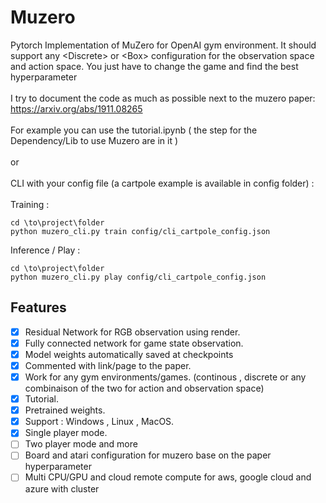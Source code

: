 # Muzero
Pytorch Implementation of MuZero for OpenAI gym environment. It should support any &lt;Discrete> or &lt;Box> configuration for the observation space and action space. You just have to change the game and find the best hyperparameter <br />
<br />
I try to document the code as much as possible next to the muzero paper: https://arxiv.org/abs/1911.08265 <br />
<br />
For example you can use the tutorial.ipynb ( the step for the Dependency/Lib to use Muzero are in it ) <br />
<br />
or<br />
<br />
CLI with your config file (a cartpole example is available in config folder) : <br />
<br />
Training : <br />
```
cd \to\project\folder
python muzero_cli.py train config/cli_cartpole_config.json
```

Inference / Play :<br />
```
cd \to\project\folder
python muzero_cli.py play config/cli_cartpole_config.json
```

## Features

* [x] Residual Network for RGB observation using render.
* [x] Fully connected network for game state observation.
* [x] Model weights automatically saved at checkpoints
* [x] Commented with link/page to the paper.
* [x] Work for any gym environments/games. (continous , discrete or any combinaison of the two for action and observation space)
* [x] Tutorial.
* [x] Pretrained weights.
* [x] Support : Windows , Linux , MacOS.
* [x] Single player mode.
* [ ] Two player mode and more
* [ ] Board and atari configuration for muzero base on the paper hyperparameter<br />
* [ ] Multi CPU/GPU and cloud remote compute for aws, google cloud and azure with cluster<br />
